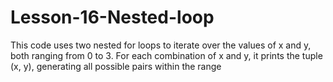 # Lesson-16-Nested-loop

This code uses two nested for loops to iterate over the values of x and y, both ranging from 0 to 3. For each combination of x and y, it prints the tuple (x, y), generating all possible pairs within the range
